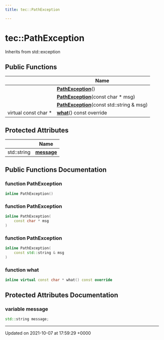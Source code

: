```yaml
---
title: tec::PathException

---
```


# tec::PathException





Inherits from std::exception

## Public Functions

|                | Name           |
| -------------- | -------------- |
| | **[PathException](/engine/Classes/classtec_1_1_path_exception/#function-pathexception)**() |
| | **[PathException](/engine/Classes/classtec_1_1_path_exception/#function-pathexception)**(const char * msg) |
| | **[PathException](/engine/Classes/classtec_1_1_path_exception/#function-pathexception)**(const std::string & msg) |
| virtual const char * | **[what](/engine/Classes/classtec_1_1_path_exception/#function-what)**() const override |

## Protected Attributes

|                | Name           |
| -------------- | -------------- |
| std::string | **[message](/engine/Classes/classtec_1_1_path_exception/#variable-message)**  |

## Public Functions Documentation

### function PathException

```cpp
inline PathException()
```


### function PathException

```cpp
inline PathException(
    const char * msg
)
```


### function PathException

```cpp
inline PathException(
    const std::string & msg
)
```


### function what

```cpp
inline virtual const char * what() const override
```


## Protected Attributes Documentation

### variable message

```cpp
std::string message;
```


-------------------------------

Updated on 2021-10-07 at 17:59:29 +0000